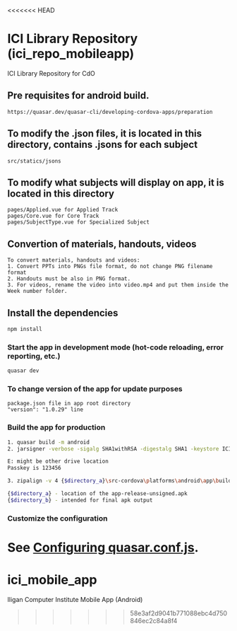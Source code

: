 <<<<<<< HEAD
# ICI Library Repository (ici_repo_mobileapp)

ICI Library Repository for CdO

## Pre requisites for android build.
```
https://quasar.dev/quasar-cli/developing-cordova-apps/preparation
```
## To modify the .json files, it is located in this directory, contains .jsons for each subject
```
src/statics/jsons
```

## To modify what subjects will display on app, it is located in this directory
```
pages/Applied.vue for Applied Track
pages/Core.vue for Core Track
pages/SubjectType.vue for Specialized Subject
```

## Convertion of materials, handouts, videos
```
To convert materials, handouts and videos:
1. Convert PPTs into PNGs file format, do not change PNG filename format
2. Handouts must be also in PNG format.
3. For videos, rename the video into video.mp4 and put them inside the Week number folder.
```

## Install the dependencies
```bash
npm install
```

### Start the app in development mode (hot-code reloading, error reporting, etc.)
```bash
quasar dev
```
### To change version of the app for update purposes 
```
package.json file in app root directory
"version": "1.0.29" line
```

### Build the app for production
```bash
1. quasar build -m android
2. jarsigner -verbose -sigalg SHA1withRSA -digestalg SHA1 -keystore ICIRepository.keystore {$directory_a}\src-cordova\platforms\android\app\build\outputs\apk\release\app-release-unsigned.apk  ICIRepository

E: might be other drive location
Passkey is 123456

3. zipalign -v 4 {$directory_a}\src-cordova\platforms\android\app\build\outputs\apk\release\app-release-unsigned.apk {$directory_b}\app_releases\ICIRepository_G12_1stQtr_Core-Applied_v1.2.10.apk 

{$directory_a} - location of the app-release-unsigned.apk
{$directory_b} - intended for final apk output
```

### Customize the configuration
See [Configuring quasar.conf.js](https://quasar.dev/quasar-cli/quasar-conf-js).
=======
# ici_mobile_app
Iligan Computer Institute Mobile App (Android)
>>>>>>> 58e3af2d9041b771088ebc4d750846ec2c84a8f4
